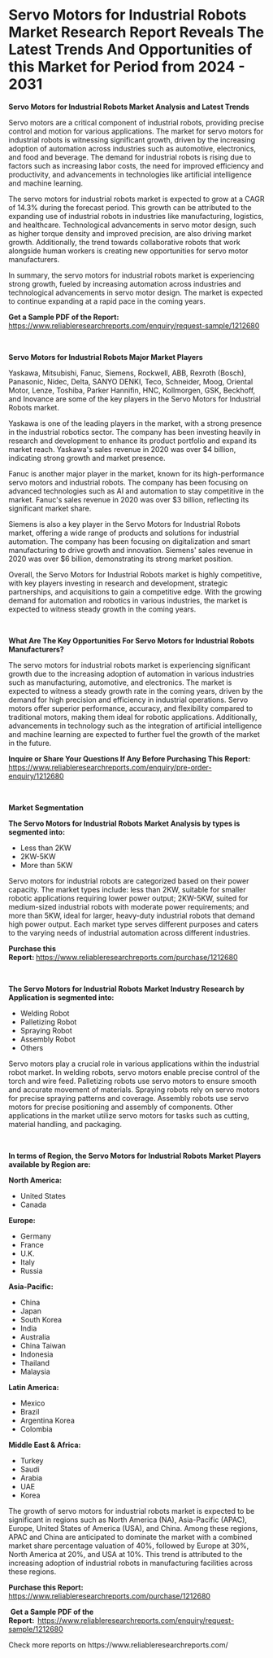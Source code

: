 <p><h1>Servo Motors for Industrial Robots Market Research Report Reveals The Latest Trends And Opportunities of this Market for Period from 2024 - 2031</h1></p><p><strong>Servo Motors for Industrial Robots Market Analysis and Latest Trends</strong></p>
<p><p>Servo motors are a critical component of industrial robots, providing precise control and motion for various applications. The market for servo motors for industrial robots is witnessing significant growth, driven by the increasing adoption of automation across industries such as automotive, electronics, and food and beverage. The demand for industrial robots is rising due to factors such as increasing labor costs, the need for improved efficiency and productivity, and advancements in technologies like artificial intelligence and machine learning.</p><p>The servo motors for industrial robots market is expected to grow at a CAGR of 14.3% during the forecast period. This growth can be attributed to the expanding use of industrial robots in industries like manufacturing, logistics, and healthcare. Technological advancements in servo motor design, such as higher torque density and improved precision, are also driving market growth. Additionally, the trend towards collaborative robots that work alongside human workers is creating new opportunities for servo motor manufacturers.</p><p>In summary, the servo motors for industrial robots market is experiencing strong growth, fueled by increasing automation across industries and technological advancements in servo motor design. The market is expected to continue expanding at a rapid pace in the coming years.</p></p>
<p><strong>Get a Sample PDF of the Report:&nbsp;</strong> <a href="https://www.reliableresearchreports.com/enquiry/request-sample/1212680">https://www.reliableresearchreports.com/enquiry/request-sample/1212680</a></p>
<p>&nbsp;</p>
<p><strong>Servo Motors for Industrial Robots Major Market Players</strong></p>
<p><p>Yaskawa, Mitsubishi, Fanuc, Siemens, Rockwell, ABB, Rexroth (Bosch), Panasonic, Nidec, Delta, SANYO DENKI, Teco, Schneider, Moog, Oriental Motor, Lenze, Toshiba, Parker Hannifin, HNC, Kollmorgen, GSK, Beckhoff, and Inovance are some of the key players in the Servo Motors for Industrial Robots market.</p><p>Yaskawa is one of the leading players in the market, with a strong presence in the industrial robotics sector. The company has been investing heavily in research and development to enhance its product portfolio and expand its market reach. Yaskawa's sales revenue in 2020 was over $4 billion, indicating strong growth and market presence.</p><p>Fanuc is another major player in the market, known for its high-performance servo motors and industrial robots. The company has been focusing on advanced technologies such as AI and automation to stay competitive in the market. Fanuc's sales revenue in 2020 was over $3 billion, reflecting its significant market share.</p><p>Siemens is also a key player in the Servo Motors for Industrial Robots market, offering a wide range of products and solutions for industrial automation. The company has been focusing on digitalization and smart manufacturing to drive growth and innovation. Siemens' sales revenue in 2020 was over $6 billion, demonstrating its strong market position.</p><p>Overall, the Servo Motors for Industrial Robots market is highly competitive, with key players investing in research and development, strategic partnerships, and acquisitions to gain a competitive edge. With the growing demand for automation and robotics in various industries, the market is expected to witness steady growth in the coming years.</p></p>
<p>&nbsp;</p>
<p><strong>What Are The Key Opportunities For Servo Motors for Industrial Robots Manufacturers?</strong></p>
<p><p>The servo motors for industrial robots market is experiencing significant growth due to the increasing adoption of automation in various industries such as manufacturing, automotive, and electronics. The market is expected to witness a steady growth rate in the coming years, driven by the demand for high precision and efficiency in industrial operations. Servo motors offer superior performance, accuracy, and flexibility compared to traditional motors, making them ideal for robotic applications. Additionally, advancements in technology such as the integration of artificial intelligence and machine learning are expected to further fuel the growth of the market in the future.</p></p>
<p><strong>Inquire or Share Your Questions If Any Before Purchasing This Report:</strong> <a href="https://www.reliableresearchreports.com/enquiry/pre-order-enquiry/1212680">https://www.reliableresearchreports.com/enquiry/pre-order-enquiry/1212680</a></p>
<p>&nbsp;</p>
<p><strong>Market Segmentation</strong></p>
<p><strong>The Servo Motors for Industrial Robots Market Analysis by types is segmented into:</strong></p>
<p><ul><li>Less than 2KW</li><li>2KW-5KW</li><li>More than 5KW</li></ul></p>
<p><p>Servo motors for industrial robots are categorized based on their power capacity. The market types include: less than 2KW, suitable for smaller robotic applications requiring lower power output; 2KW-5KW, suited for medium-sized industrial robots with moderate power requirements; and more than 5KW, ideal for larger, heavy-duty industrial robots that demand high power output. Each market type serves different purposes and caters to the varying needs of industrial automation across different industries.</p></p>
<p><strong>Purchase this Report:&nbsp;</strong><a href="https://www.reliableresearchreports.com/purchase/1212680">https://www.reliableresearchreports.com/purchase/1212680</a></p>
<p>&nbsp;</p>
<p><strong>The Servo Motors for Industrial Robots Market Industry Research by Application is segmented into:</strong></p>
<p><ul><li>Welding Robot</li><li>Palletizing Robot</li><li>Spraying Robot</li><li>Assembly Robot</li><li>Others</li></ul></p>
<p><p>Servo motors play a crucial role in various applications within the industrial robot market. In welding robots, servo motors enable precise control of the torch and wire feed. Palletizing robots use servo motors to ensure smooth and accurate movement of materials. Spraying robots rely on servo motors for precise spraying patterns and coverage. Assembly robots use servo motors for precise positioning and assembly of components. Other applications in the market utilize servo motors for tasks such as cutting, material handling, and packaging.</p></p>
<p>&nbsp;</p>
<p><strong>In terms of Region, the Servo Motors for Industrial Robots Market Players available by Region are:</strong></p>
<p>
    <p> <strong> North America: </strong>
        <ul>
            <li>United States</li>
            <li>Canada</li>
        </ul>
        </p> 
    <p> <strong> Europe: </strong>
        <ul>
            <li>Germany</li>
            <li>France</li>
            <li>U.K.</li>
            <li>Italy</li>
            <li>Russia</li>
        </ul>
        </p> 
    <p> <strong> Asia-Pacific: </strong>
        <ul>
            <li>China</li>
            <li>Japan</li>
            <li>South Korea</li>
            <li>India</li>
            <li>Australia</li>
            <li>China Taiwan</li>
            <li>Indonesia</li>
            <li>Thailand</li>
            <li>Malaysia</li>
        </ul>
        </p> 
    <p> <strong> Latin America: </strong>
        <ul>
            <li>Mexico</li>
            <li>Brazil</li>
            <li>Argentina Korea</li>
            <li>Colombia</li>
        </ul>
        </p> 
    <p> <strong> Middle East & Africa: </strong>
        <ul>
            <li>Turkey</li>
            <li>Saudi</li>
            <li>Arabia</li>
            <li>UAE</li>
            <li>Korea</li>
        </ul>
    </p>
    </p>
<p><p>The growth of servo motors for industrial robots market is expected to be significant in regions such as North America (NA), Asia-Pacific (APAC), Europe, United States of America (USA), and China. Among these regions, APAC and China are anticipated to dominate the market with a combined market share percentage valuation of 40%, followed by Europe at 30%, North America at 20%, and USA at 10%. This trend is attributed to the increasing adoption of industrial robots in manufacturing facilities across these regions.</p></p>
<p><strong>Purchase this Report: </strong><a href="https://www.reliableresearchreports.com/purchase/1212680">https://www.reliableresearchreports.com/purchase/1212680</a></p>
<p>&nbsp;<strong>Get a Sample PDF of the Report:&nbsp;&nbsp;</strong><a href="https://www.reliableresearchreports.com/enquiry/request-sample/1212680">https://www.reliableresearchreports.com/enquiry/request-sample/1212680</a></p>
<p><strong></strong></p>
<p>Check more reports on https://www.reliableresearchreports.com/</p>